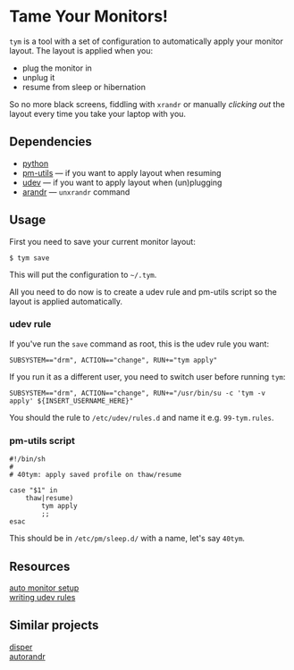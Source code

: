 # Tame Your Monitors!

`tym` is a tool with a set of configuration to automatically apply your monitor layout. The layout is applied when you:

 * plug the monitor in
 * unplug it
 * resume from sleep or hibernation

So no more black screens, fiddling with `xrandr` or manually *clicking out* the layout every time you take your laptop with you.

## Dependencies

 * [python](https://www.python.org/)
 * [pm-utils](http://pm-utils.freedesktop.org/wiki/) — if you want to apply layout when resuming
 * [udev](http://www.freedesktop.org/software/systemd/man/udev.html) — if you want to apply layout when (un)plugging
 * [arandr](http://christian.amsuess.com/tools/arandr/) — `unxrandr` command

## Usage

First you need to save your current monitor layout:
```
$ tym save
```

This will put the configuration to `~/.tym`.

All you need to do now is to create a udev rule and pm-utils script so the layout is applied automatically.

### udev rule

If you've run the `save` command as root, this is the udev rule you want:
```
SUBSYSTEM=="drm", ACTION=="change", RUN+="tym apply"
```

If you run it as a different user, you need to switch user before running `tym`:
```
SUBSYSTEM=="drm", ACTION=="change", RUN+="/usr/bin/su -c 'tym -v apply' ${INSERT_USERNAME_HERE}"
```

You should the rule to `/etc/udev/rules.d` and name it e.g. `99-tym.rules`.

### pm-utils script

```shell
#!/bin/sh
#
# 40tym: apply saved profile on thaw/resume

case "$1" in
    thaw|resume)
        tym apply
        ;;
esac
```

This should be in `/etc/pm/sleep.d/` with a name, let's say `40tym`.


## Resources

[auto monitor setup](https://blog.sleeplessbeastie.eu/2013/01/07/how-to-automatically-set-up-external-monitor/)  
[writing udev rules](http://www.reactivated.net/writing_udev_rules.html)

## Similar projects

[disper](http://willem.engen.nl/projects/disper/)  
[autorandr](https://github.com/wertarbyte/autorandr)
